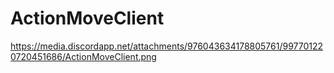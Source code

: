 # ActionMoveClient

https://media.discordapp.net/attachments/976043634178805761/997701220720451686/ActionMoveClient.png
